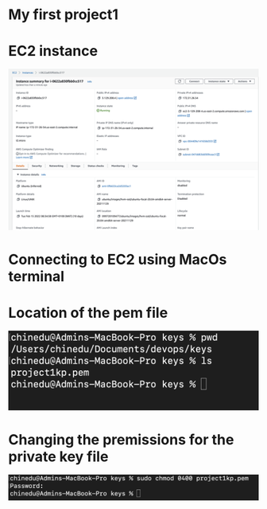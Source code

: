 # My first project1
# EC2 instance
![EC2 Instance!](ec2-instance.png)

# Connecting to EC2 using MacOs terminal
# Location of the pem file
![EC2 Instance!](scrnshot1.png)
# Changing the premissions for the private key file
![EC2 Instance!](scrnshot2.png)